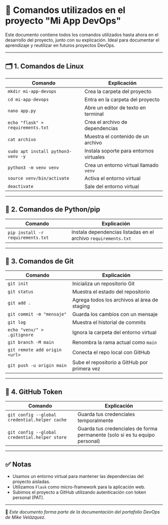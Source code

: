 # 📘 Comandos utilizados en el proyecto "Mi App DevOps"

Este documento contiene todos los comandos utilizados hasta ahora en el desarrollo del proyecto, junto con su explicación. Ideal para documentar el aprendizaje y reutilizar en futuros proyectos DevOps.

---

## 🗂️ 1. Comandos de Linux

| Comando | Explicación |
|--------|-------------|
| `mkdir mi-app-devops` | Crea la carpeta del proyecto |
| `cd mi-app-devops` | Entra en la carpeta del proyecto |
| `nano app.py` | Abre un editor de texto en terminal |
| `echo "flask" > requirements.txt` | Crea el archivo de dependencias |
| `cat archivo` | Muestra el contenido de un archivo |
| `sudo apt install python3-venv -y` | Instala soporte para entornos virtuales |
| `python3 -m venv venv` | Crea un entorno virtual llamado `venv` |
| `source venv/bin/activate` | Activa el entorno virtual |
| `deactivate` | Sale del entorno virtual |

---

## 🐍 2. Comandos de Python/pip

| Comando | Explicación |
|--------|-------------|
| `pip install -r requirements.txt` | Instala dependencias listadas en el archivo `requirements.txt` |

---

## 🌳 3. Comandos de Git

| Comando | Explicación |
|--------|-------------|
| `git init` | Inicializa un repositorio Git |
| `git status` | Muestra el estado del repositorio |
| `git add .` | Agrega todos los archivos al área de staging |
| `git commit -m "mensaje"` | Guarda los cambios con un mensaje |
| `git log` | Muestra el historial de commits |
| `echo "venv/" > .gitignore` | Ignora la carpeta del entorno virtual |
| `git branch -M main` | Renombra la rama actual como `main` |
| `git remote add origin <url>` | Conecta el repo local con GitHub |
| `git push -u origin main` | Sube el repositorio a GitHub por primera vez |

---

## 🔐 4. GitHub Token

| Comando | Explicación |
|--------|-------------|
| `git config --global credential.helper cache` | Guarda tus credenciales temporalmente |
| `git config --global credential.helper store` | Guarda tus credenciales de forma permanente (solo si es tu equipo personal) |

---

## ✅ Notas

- Usamos un entorno virtual para mantener las dependencias del proyecto aisladas.
- Utilizamos `Flask` como micro-framework para la aplicación web.
- Subimos el proyecto a GitHub utilizando autenticación con token personal (PAT).

---

📌 *Este documento forma parte de la documentación del portafolio DevOps de Mike Velázquez.*
